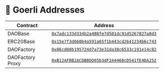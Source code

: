 # 📜 Goerli Addresses
| Contract | Address |
| --- | --- |
DAOBase |  [`0x7adc133d334b2a480fe7d501dc91d5267027a8d3`](https://goerli.etherscan.io/address/0x7adc133d334b2a480fe7d501dc91d5267027a8d3)
ERC20Base |  [`0x15e7f3d660b4a591a65f1b443cd2641234b6c743`](https://goerli.etherscan.io/address/0x15e7f3d660b4a591a65f1b443cd2641234b6c743)
DAOFactory |  [`0x06cd08b195724d7a73e31da38c6533c191e14c82`](https://goerli.etherscan.io/address/0x06cd08b195724d7a73e31da38c6533c191e14c82)
DAOFactory Proxy |  [`0xB12AFBB2ACDB8DD65b3dF2A4468cD541fE4DA252`](https://goerli.etherscan.io/address/0x2389324477762d2307b454579b10e9118f0c568f)